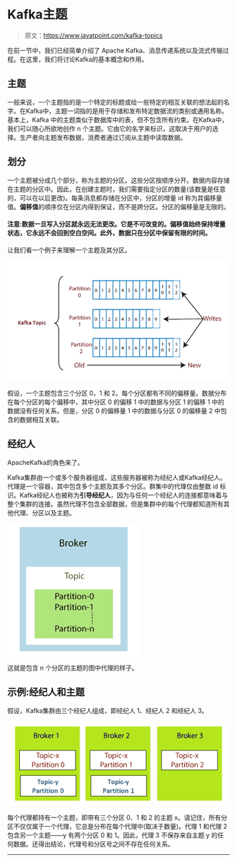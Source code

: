 # Kafka主题

> 原文：<https://www.javatpoint.com/kafka-topics>

在前一节中，我们已经简单介绍了 Apache Kafka、消息传递系统以及流式传输过程。在这里，我们将讨论Kafka的基本概念和作用。

## 主题

一般来说，一个主题指的是一个特定的标题或给一些特定的相互关联的想法起的名字。在Kafka中，主题一词指的是用于存储和发布特定数据流的类别或通用名称。基本上，Kafka 中的主题类似于数据库中的表，但不包含所有约束。在Kafka中，我们可以随心所欲地创作 n 个主题。它由它的名字来标识，这取决于用户的选择。生产者向主题发布数据，消费者通过订阅从主题中读取数据。

## 划分

一个主题被分成几个部分，称为主题的分区。这些分区按顺序分开。数据内容存储在主题的分区中。因此，在创建主题时，我们需要指定分区的数量(该数量是任意的，可以在以后更改)。每条消息都存储在分区中，分区的增量 id 称为其偏移量值。**偏移值**的顺序仅在分区内得到保证，而不是跨分区。分区的偏移量是无限的。

#### 注意:数据一旦写入分区就永远无法更改。它是不可改变的。偏移值始终保持增量状态，它永远不会回到空白空间。此外，数据只在分区中保留有限的时间。

让我们看一个例子来理解一个主题及其分区。

![Kafka Topics](img/e52f655221525f3628a346dd49008368.png)

假设，一个主题包含三个分区 0，1 和 2。每个分区都有不同的偏移量。数据分布在每个分区的每个偏移中，其中分区 0 的偏移 1 中的数据与分区 1 的偏移 1 中的数据没有任何关系。但是，分区 0 的偏移量 1 中的数据与分区 0 的偏移量 2 中包含的数据相互关联。

## 经纪人

ApacheKafka的角色来了。

Kafka集群由一个或多个服务器组成，这些服务器被称为经纪人或Kafka经纪人。代理是一个容器，其中包含多个主题及其多个分区。群集中的代理仅由整数 id 标识。Kafka经纪人也被称为**引导经纪人**，因为与任何一个经纪人的连接都意味着与整个集群的连接。虽然代理不包含全部数据，但是集群中的每个代理都知道所有其他代理、分区以及主题。

![Kafka Topics](img/7241d3a5dc2d7d40aa44e26f6aa29a9a.png)

这就是包含 n 个分区的主题的图中代理的样子。

## 示例:经纪人和主题

假设，Kafka集群由三个经纪人组成，即经纪人 1、经纪人 2 和经纪人 3。

![Kafka Topics](img/6beab4901357c16a696a25a7f2491cd5.png)

每个代理都持有一个主题，即带有三个分区 0、1 和 2 的主题 x。请记住，所有分区不仅仅属于一个代理，它总是分布在每个代理中(取决于数量)。代理 1 和代理 2 包含另一个主题——y 有两个分区 0 和 1。因此，代理 3 不保存来自主题 y 的任何数据。还得出结论，代理号和分区号之间不存在任何关系。

* * *
